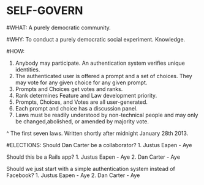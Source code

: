 SELF-GOVERN
===========
#WHAT:
  A purely democratic community.

#WHY:
  To conduct a purely democratic social experiment. Knowledge.

#HOW:
1.  Anybody may participate. An authentication system verifies unique identities.
2.  The authenticated user is offered a prompt and a set of choices. They may vote for any given choice for any given prompt.
3.  Prompts and Choices get votes and ranks.
4.  Rank determines Feature and Law development priority.
5.  Prompts, Choices, and Votes are all user-generated.
6.  Each prompt and choice has a discussion panel.
7.  Laws must be readily understood by non-technical people and may only be changed,abolished, or amended by majority vote.

 ^ The first seven laws. Written shortly after midnight January 28th 2013.

#ELECTIONS:
  Should Dan Carter be a collaborator?
    1. Justus Eapen - Aye

  Should this be a Rails app?
    1. Justus Eapen - Aye
    2. Dan Carter - Aye

  Should we just start with a simple authentication system instead of Facebook?
    1. Justus Eapen - Aye
    2. Dan Carter - Aye
